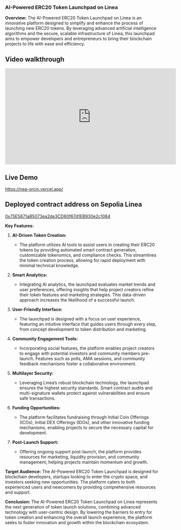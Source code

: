 ### AI-Powered ERC20 Token Launchpad on Linea

**Overview:**
The AI-Powered ERC20 Token Launchpad on Linea is an innovative platform designed to simplify and enhance the process of launching new ERC20 tokens. By leveraging advanced artificial intelligence algorithms and the secure, scalable infrastructure of Linea, this launchpad aims to empower developers and entrepreneurs to bring their blockchain projects to life with ease and efficiency.

## Video walkthrough
<iframe width="560" height="315" src="https://www.youtube.com/embed/AiOMemmgy30?si=pF7PnsNhpsx9WTGm" title="YouTube video player" frameborder="0" allow="accelerometer; autoplay; clipboard-write; encrypted-media; gyroscope; picture-in-picture; web-share" referrerpolicy="strict-origin-when-cross-origin" allowfullscreen></iframe>

## Live Demo
https://nea-orcin.vercel.app/

## Deployed contract address on Sepolia Linea
[0x75E5871aB5073ea2de3CD60f67d1EB930e2c1084](https://sepolia.lineascan.build/address/0x75e5871ab5073ea2de3cd60f67d1eb930e2c1084#code)

**Key Features:**

1. **AI-Driven Token Creation:**
   - The platform utilizes AI tools to assist users in creating their ERC20 tokens by providing automated smart contract generation, customizable tokenomics, and compliance checks. This streamlines the token creation process, allowing for rapid deployment with minimal technical knowledge.

2. **Smart Analytics:**
   - Integrating AI analytics, the launchpad evaluates market trends and user preferences, offering insights that help project creators refine their token features and marketing strategies. This data-driven approach increases the likelihood of a successful launch.

3. **User-Friendly Interface:**
   - The launchpad is designed with a focus on user experience, featuring an intuitive interface that guides users through every step, from concept development to token distribution and marketing.

4. **Community Engagement Tools:**
   - Incorporating social features, the platform enables project creators to engage with potential investors and community members pre-launch. Features such as polls, AMA sessions, and community feedback mechanisms foster a collaborative environment.

5. **Multilayer Security:**
   - Leveraging Linea’s robust blockchain technology, the launchpad ensures the highest security standards. Smart contract audits and multi-signature wallets protect against vulnerabilities and ensure safe transactions.

6. **Funding Opportunities:**
   - The platform facilitates fundraising through Initial Coin Offerings (ICOs), Initial DEX Offerings (IDOs), and other innovative funding mechanisms, enabling projects to secure the necessary capital for development.

7. **Post-Launch Support:**
   - Offering ongoing support post-launch, the platform provides resources for marketing, liquidity provision, and community management, helping projects maintain momentum and growth.

**Target Audience:**
The AI-Powered ERC20 Token Launchpad is designed for blockchain developers, startups looking to enter the crypto space, and investors seeking new opportunities. The platform caters to both experienced users and newcomers by providing comprehensive resources and support.

**Conclusion:**
The AI-Powered ERC20 Token Launchpad on Linea represents the next generation of token launch solutions, combining advanced technology with user-centric design. By lowering the barriers to entry for token creation and enhancing the overall launch experience, the platform seeks to foster innovation and growth within the blockchain ecosystem.


